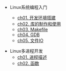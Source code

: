 * Linux系统编程入门

  * [ch01. 开发环境搭建](02Webserver/ch01)
  * [ch02. 库的制作和使用](02Webserver/ch02)
  * [ch03. Makefile](02Webserver/ch03)
  
  - [ch04. GDB](02Webserver/ch04)
  - [ch05. 文件IO](02Webserver/ch05)

- Linux多进程开发
  - [ch01. 进程描述](02Webserver/ch06)
  - [ch02. 函数](02Webserver/ch07)
